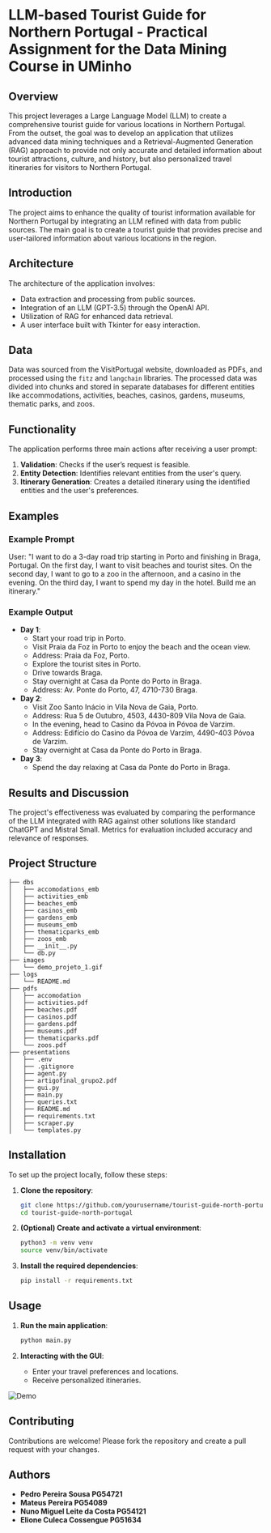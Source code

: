 # LLM-based Tourist Guide for Northern Portugal - Practical Assignment for the Data Mining Course in UMinho

## Overview

This project leverages a Large Language Model (LLM) to create a comprehensive tourist guide for various locations in Northern Portugal. From the outset, the goal was to develop an application that utilizes advanced data mining techniques and a Retrieval-Augmented Generation (RAG) approach to provide not only accurate and detailed information about tourist attractions, culture, and history, but also personalized travel itineraries for visitors to Northern Portugal.

## Introduction

The project aims to enhance the quality of tourist information available for Northern Portugal by integrating an LLM refined with data from public sources. The main goal is to create a tourist guide that provides precise and user-tailored information about various locations in the region.

## Architecture

The architecture of the application involves:
- Data extraction and processing from public sources.
- Integration of an LLM (GPT-3.5) through the OpenAI API.
- Utilization of RAG for enhanced data retrieval.
- A user interface built with Tkinter for easy interaction.

## Data

Data was sourced from the VisitPortugal website, downloaded as PDFs, and processed using the `fitz` and `langchain` libraries. The processed data was divided into chunks and stored in separate databases for different entities like accommodations, activities, beaches, casinos, gardens, museums, thematic parks, and zoos.

## Functionality

The application performs three main actions after receiving a user prompt:
1. **Validation**: Checks if the user’s request is feasible.
2. **Entity Detection**: Identifies relevant entities from the user's query.
3. **Itinerary Generation**: Creates a detailed itinerary using the identified entities and the user's preferences.

## Examples

### Example Prompt
User: "I want to do a 3-day road trip starting in Porto and finishing in Braga, Portugal. On the first day, I want to visit beaches and tourist sites. On the second day, I want to go to a zoo in the afternoon, and a casino in the evening. On the third day, I want to spend my day in the hotel. Build me an itinerary."

### Example Output
- **Day 1**:
  - Start your road trip in Porto.
  - Visit Praia da Foz in Porto to enjoy the beach and the ocean view.
  - Address: Praia da Foz, Porto.
  - Explore the tourist sites in Porto.
  - Drive towards Braga.
  - Stay overnight at Casa da Ponte do Porto in Braga.
  - Address: Av. Ponte do Porto, 47, 4710-730 Braga.
- **Day 2**:
  - Visit Zoo Santo Inácio in Vila Nova de Gaia, Porto.
  - Address: Rua 5 de Outubro, 4503, 4430-809 Vila Nova de Gaia.
  - In the evening, head to Casino da Póvoa in Póvoa de Varzim.
  - Address: Edifício do Casino da Póvoa de Varzim, 4490-403 Póvoa de Varzim.
  - Stay overnight at Casa da Ponte do Porto in Braga.
- **Day 3**:
  - Spend the day relaxing at Casa da Ponte do Porto in Braga.

## Results and Discussion

The project's effectiveness was evaluated by comparing the performance of the LLM integrated with RAG against other solutions like standard ChatGPT and Mistral Small. Metrics for evaluation included accuracy and relevance of responses.

## Project Structure

```plaintext
├── dbs
│   ├── accomodations_emb
│   ├── activities_emb
│   ├── beaches_emb
│   ├── casinos_emb
│   ├── gardens_emb
│   ├── museums_emb
│   ├── thematicparks_emb
│   ├── zoos_emb
│   ├── __init__.py
│   └── db.py
├── images
│   └── demo_projeto_1.gif
├── logs
│   └── README.md
├── pdfs
│   ├── accomodation
│   ├── activities.pdf
│   ├── beaches.pdf
│   ├── casinos.pdf
│   ├── gardens.pdf
│   ├── museums.pdf
│   ├── thematicparks.pdf
│   └── zoos.pdf
├── presentations
│   ├── .env
│   ├── .gitignore
│   ├── agent.py
│   ├── artigofinal_grupo2.pdf
│   ├── gui.py
│   ├── main.py
│   ├── queries.txt
│   ├── README.md
│   ├── requirements.txt
│   ├── scraper.py
│   └── templates.py
```

## Installation

To set up the project locally, follow these steps:

1. **Clone the repository**:
    ```bash
    git clone https://github.com/yourusername/tourist-guide-north-portugal.git
    cd tourist-guide-north-portugal
    ```

2. **(Optional) Create and activate a virtual environment**:
    ```bash
    python3 -m venv venv
    source venv/bin/activate
    ```

3. **Install the required dependencies**:
    ```bash
    pip install -r requirements.txt
    ```

## Usage

1. **Run the main application**:
    ```bash
    python main.py
    ```

2. **Interacting with the GUI**:
   - Enter your travel preferences and locations.
   - Receive personalized itineraries.

![Demo](./images/demo_projeto_1.gif)

## Contributing

Contributions are welcome! Please fork the repository and create a pull request with your changes.

## Authors

- **Pedro Pereira Sousa PG54721**
- **Mateus Pereira PG54089**
- **Nuno Miguel Leite da Costa PG54121**
- **Elione Culeca Cossengue PG51634**
